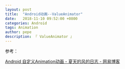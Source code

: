 ```yaml
---
layout: post
title:  "Android动画--ValueAnimator"
date:   2018-11-10 09:52:00 +0800
categories: Android
tags: Animation
author: pepe
description: 『 ValueAnimator 』
---
```



参考：

[Android 自定义Animation动画 - 夏天的风的日志 - 网易博客](http://longshuai2007.blog.163.com/blog/static/1420944142011719103059746/)

























